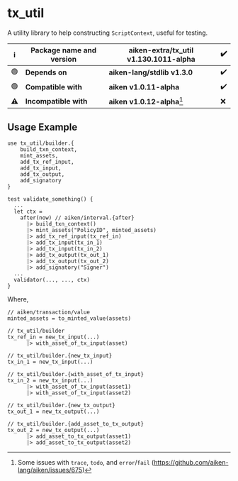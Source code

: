 # tx_util

A utility library to help constructing `ScriptContext`, useful for testing.

| ℹ️ | Package name and version | aiken-extra/tx_util v1.130.1011-alpha | ✔️ |
|----|--------------------------|---------------------------------------|---|
| 🟢 | **Depends on**           | **aiken-lang/stdlib v1.3.0**          | ✔️ |
| 🟢 | **Compatible with**      | **aiken v1.0.11-alpha**               | ✔️ |
| ⚠️ | **Incompatible with**     | **aiken v1.0.12-alpha**[^x]          | ❌ |
[^x]: Some issues with `trace`, `todo`, and `error`/`fail` (<https://github.com/aiken-lang/aiken/issues/675>)

## Usage Example

```gleam
use tx_util/builder.{
    build_txn_context,
    mint_assets,
    add_tx_ref_input,
    add_tx_input,
    add_tx_output,
    add_signatory
}
```
```gleam
test validate_something() {
  ...
  let ctx =
    after(now) // aiken/interval.{after}
      |> build_txn_context()
      |> mint_assets("PolicyID", minted_assets)
      |> add_tx_ref_input(tx_ref_in)
      |> add_tx_input(tx_in_1)
      |> add_tx_input(tx_in_2)
      |> add_tx_output(tx_out_1)
      |> add_tx_output(tx_out_2)
      |> add_signatory("Signer")
  ...
  validator(..., ..., ctx)
}
```

Where,
```gleam
// aiken/transaction/value
minted_assets = to_minted_value(assets)

// tx_util/builder
tx_ref_in = new_tx_input(...)
      |> with_asset_of_tx_input(asset)

// tx_util/builder.{new_tx_input}
tx_in_1 = new_tx_input(...)

// tx_util/builder.{with_asset_of_tx_input}
tx_in_2 = new_tx_input(...)
      |> with_asset_of_tx_input(asset1)
      |> with_asset_of_tx_input(asset2)

// tx_util/builder.{new_tx_output}
tx_out_1 = new_tx_output(...)

// tx_util/builder.{add_asset_to_tx_output}
tx_out_2 = new_tx_output(...)
      |> add_asset_to_tx_output(asset1)
      |> add_asset_to_tx_output(asset2)
```
